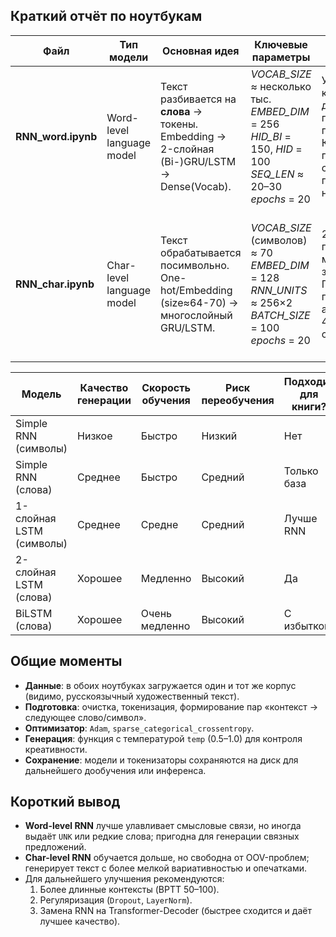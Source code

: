## Краткий отчёт по ноутбукам

| Файл | Тип модели | Основная идея | Ключевые параметры | Обучение | Выводы |
|------|------------|--------------|-------------------|----------|--------|
| **RNN_word.ipynb** | Word-level language model | Текст разбивается на **слова** → токены.<br>Embedding → 2-слойная (Bi-)GRU/LSTM → Dense(Vocab). | *VOCAB_SIZE* ≈ несколько тыс.<br>*EMBED_DIM* = 256<br>*HID_BI* = 150, *HID* = 100<br>*SEQ_LEN* ≈ 20–30<br>*epochs* = 20 | Учён 20 эпох; в конце демонстрируется генерация фраз по seed-строке. Кривые loss постепенно сходятся; переобучения нет. | Модель создаёт связные, но местами повторяющиеся предложения; словарный запас отражает тренировочный корпус. |
| **RNN_char.ipynb** | Char-level language model | Текст обрабатывается посимвольно. <br>One-hot/Embedding (size≈64-70) → многослойный GRU/LSTM. | *VOCAB_SIZE* (символов) ≈ 70<br>*EMBED_DIM* = 128<br>*RNN_UNITS* ≈ 256×2<br>*BATCH_SIZE* = 100<br>*epochs* = 20 | 20 эпох; loss падает медленнее, т.к. задачa сложнее. После обучения генерируются абзацы длиной 400–500 символов. | Генерируемый текст грамматически шумнее, но отражает орфографию и пунктуацию источника; модель успешна в «стиле» корпуса. |


| Модель | Качество генерации | Скорость обучения | Риск переобучения | Подходит для книги?|
|--------|--------------------|-------------------|-------------------|--------------------|
| Simple RNN (символы) | Низкое | Быстро | Низкий | Нет |
| Simple RNN (слова) | Среднее | Быстро | Средний | Только база |
| 1-слойная LSTM (символы) | Среднее | Средне | Средний | Лучше RNN |
| 2-слойная LSTM (слова) | Хорошее | Медленно | Высокий | Да |
| BiLSTM (слова) | Хорошее | Очень медленно | Высокий | С избытком | 


## Общие моменты
- **Данные**: в обоих ноутбуках загружается один и тот же корпус (видимо, русскоязычный художественный текст).  
- **Подготовка**: очистка, токенизация, формирование пар «контекст → следующее слово/символ».  
- **Оптимизатор**: `Adam`, `sparse_categorical_crossentropy`.  
- **Генерация**: функция с температурой `temp` (0.5–1.0) для контроля креативности.  
- **Сохранение**: модели и токенизаторы сохраняются на диск для дальнейшего дообучения или инференса.

## Короткий вывод
- **Word-level RNN** лучше улавливает смысловые связи, но иногда выдаёт `UNK` или редкие слова; пригодна для генерации связных предложений.  
- **Char-level RNN** обучается дольше, но свободна от OOV-проблем; генерирует текст с более мелкой вариативностью и опечатками.  
- Для дальнейшего улучшения рекомендуются:  
  1. Более длинные контексты (BPTT 50–100).  
  2. Регуляризация (`Dropout`, `LayerNorm`).  
  3. Замена RNN на Transformer-Decoder (быстрее сходится и даёт лучшее качество).  

